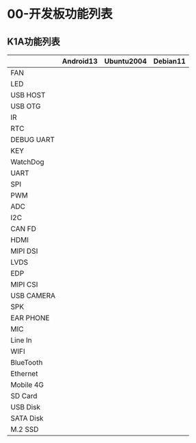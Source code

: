 # 00-开发板功能列表





## K1A功能列表

|            | Android13 | Ubuntu2004 | Debian11 |
| ---------- | --------- | ---------- | -------- |
| FAN        |           |            |          |
| LED        |           |            |          |
| USB HOST   |           |            |          |
| USB OTG    |           |            |          |
| IR         |           |            |          |
| RTC        |           |            |          |
| DEBUG UART |           |            |          |
| KEY        |           |            |          |
| WatchDog   |           |            |          |
| UART       |           |            |          |
| SPI        |           |            |          |
| PWM        |           |            |          |
| ADC        |           |            |          |
| I2C        |           |            |          |
| CAN FD     |           |            |          |
| HDMI       |           |            |          |
| MIPI DSI   |           |            |          |
| LVDS       |           |            |          |
| EDP        |           |            |          |
| MIPI CSI   |           |            |          |
| USB CAMERA |           |            |          |
| SPK        |           |            |          |
| EAR PHONE  |           |            |          |
| MIC        |           |            |          |
| Line In    |           |            |          |
| WIFI       |           |            |          |
| BlueTooth  |           |            |          |
| Ethernet   |           |            |          |
| Mobile 4G  |           |            |          |
| SD Card    |           |            |          |
| USB Disk   |           |            |          |
| SATA Disk  |           |            |          |
| M.2 SSD    |           |            |          |
